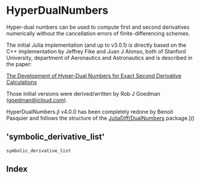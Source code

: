 # HyperDualNumbers

Hyper-dual numbers can be used to compute first and second derivatives numerically without the cancellation errors of finite-differencing schemes.

The initial Julia implementation (and up to v3.0.1) is directly based on the C++ implementation by Jeffrey Fike and Juan J Alonso, both of Stanford University, department of Aeronautics and Astronautics and is described in the paper:

[The Development of Hyper-Dual Numbers for Exact Second Derivative Calculations](https://adl.stanford.edu/hyperdual/Fike_AIAA-2011-886.pdf)

Those initial versions were derived/written by Rob J Goedman (goedman@icloud.com).

HyperDualNumbers.jl v4.0.0 has been completely redone by Benoit Pasquier and follows the structure of the [JuliaDiff/DualNumbers](https://github.com/JuliaDiff/DualNumbers.jl) package.]()

## 'symbolic_derivative_list'
```@docs
symbolic_derivative_list
```

## Index
```@index
```
